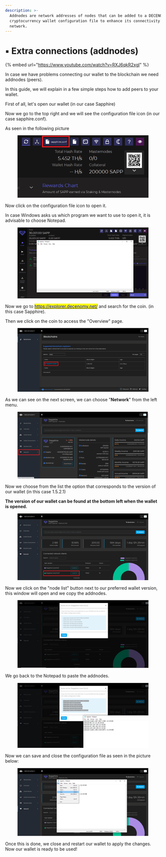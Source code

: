 ```yaml
---
description: >-
  Addnodes are network addresses of nodes that can be added to a DECENOMY
  cryptocurrency wallet configuration file to enhance its connectivity with the
  network.
---
```


# ▪ Extra connections (addnodes)

{% embed url="https://www.youtube.com/watch?v=RXJ6qkR2xgI" %}

In case we have problems connecting our wallet to the blockchain we need addnodes (peers).

In this guide, we will explain in a few simple steps how to add peers to your wallet.

First of all, let's open our wallet (in our case Sapphire)

Now we go to the top right and we will see the configuration file icon (in our case sapphire.conf).

As seen in the following picture

<figure><img src="../../.gitbook/assets/sapp config file.PNG" alt=""><figcaption></figcaption></figure>

Now click on the configuration file icon to open it.

In case Windows asks us which program we want to use to open it, it is advisable to choose Notepad.

<figure><img src="../../.gitbook/assets/notepad.PNG" alt=""><figcaption></figcaption></figure>

Now we go to [<mark style="color:blue;">https://explorer.decenomy.net/</mark>](https://explorer.decenomy.net/) and search for the coin. (in this case Sapphire).

Then we click on the coin to access the "Overview" page.

<figure><img src="../../.gitbook/assets/sapp decenomy explorer.PNG" alt=""><figcaption></figcaption></figure>

As we can see on the next screen, we can choose "**Network**" from the left menu.

<figure><img src="../../.gitbook/assets/network option.PNG" alt=""><figcaption></figcaption></figure>

Now we choose from the list the option that corresponds to the version of our wallet (in this case 1.5.2.1)

**The version of our wallet can be found at the bottom left when the wallet is opened.**

<figure><img src="../../.gitbook/assets/node list.PNG" alt=""><figcaption></figcaption></figure>

Now we click on the "node list" button next to our preferred wallet version, this window will open and we copy the addnodes.

<figure><img src="../../.gitbook/assets/node list pop up.PNG" alt=""><figcaption></figcaption></figure>

We go back to the Notepad to paste the addnodes.

<figure><img src="../../.gitbook/assets/copy paste to nodepad.PNG" alt=""><figcaption></figcaption></figure>

Now we can save and close the configuration file as seen in the picture below:

<figure><img src="../../.gitbook/assets/save and close.PNG" alt=""><figcaption></figcaption></figure>

Once this is done, we close and restart our wallet to apply the changes.\
Now our wallet is ready to be used!
